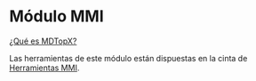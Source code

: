 # Módulo MMI

[¿Qué es MDTopX?](../introduccion/mdtopx.md)

Las herramientas de este módulo están dispuestas en la cinta de [Herramientas MMI](../fichas-de-herramientas/ficha-de-herramientas-mmi.md).

